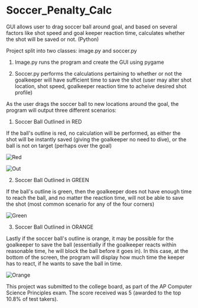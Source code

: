 # Soccer_Penalty_Calc
GUI allows user to drag soccer ball around goal, and based on several factors like shot speed and goal keeper reaction time, calculates whether the shot will be saved or not. (Python)


Project split into two classes: image.py and soccer.py

1) Image.py runs the program and create the GUI using pygame

2) Soccer.py performs the calculations pertaining to whether or not the goalkeeper will have sufficient time to save the shot (user may alter shot location, shot speed, goalkeeper reaction time to acheive desired shot profile)


As the user drags the soccer ball to new locations around the goal, the program will output three different scenarios:

1) Soccer Ball Outlined in RED

If the ball's outline is red, no calculation will be performed, as either the shot will be instantly saved (giving the goalkeeper no need to dive), or the ball is not on target (perhaps over the goal)

![Red](https://user-images.githubusercontent.com/102982612/181078694-e6639411-cf82-4c14-b497-49796f6d3613.png)

![Out](https://user-images.githubusercontent.com/102982612/181079413-e35ccd03-fd96-4ee6-b195-2a63372a562b.png)


2) Soccer Ball Outlined in GREEN

If the ball's outline is green, then the goalkeeper does not have enough time to reach the ball, and no matter the reaction time, will not be able to save the shot (most common scenario for any of the four corners)

![Green](https://user-images.githubusercontent.com/102982612/181078957-39e97a9e-8184-4a7f-9712-2346d2772289.png)


3) Soccer Ball Outlined in ORANGE

Lastly if the soccer ball's outline is orange, it may be possible for the goalkeeper to save the ball (essentially if the goalkeeper reacts within reasonable time, he will block the ball before it goes in). In this case, at the bottom of the screen, the program will display how much time the keeper has to react, if he wants to save the ball in time.

![Orange](https://user-images.githubusercontent.com/102982612/181079382-581ea4ae-f547-4db2-91de-c71b12ef1c4c.png)


This project was submitted to the college board, as part of the AP Computer Science Principles exam. The score received was 5 (awarded to the top 10.8% of test takers).
